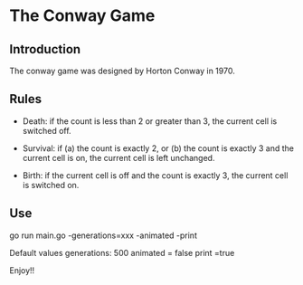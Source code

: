 # The Conway Game

## Introduction
The conway game was designed by Horton Conway in 1970.

## Rules
 - Death: if the count is less than 2 or greater than 3, the current cell is switched off.

- Survival: if (a) the count is exactly 2, or (b) the count is exactly 3 and the current cell is on, the current cell is left unchanged.

- Birth: if the current cell is off and the count is exactly 3, the current cell is switched on. 

## Use

go run main.go -generations=xxx -animated -print

Default values
generations: 500
animated = false
print =true

Enjoy!!

